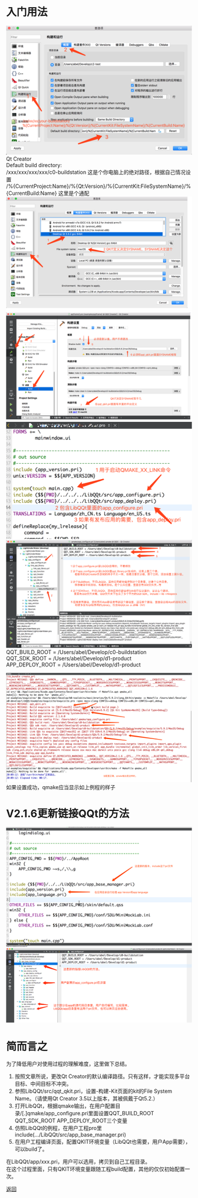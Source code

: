 # 入门用法

![设置Qt Creator默认编译路径](screenshot/1.png "这是Qt Creator的设置")  
Qt Creator  
Default build directory:   
/xxx/xxx/xxx/xxx/c0-buildstation 这是个你电脑上的绝对路径，根据自己情况设置  
/%{CurrentProject:Name}/%{Qt:Version}/%{CurrentKit:FileSystemName}/%{CurrentBuild:Name} 这里是个通配  
![设置Qt Creator构建套件](screenshot/2.png "这是Qt Creator的设置，设置File System Name")  
![设置当前工程的环境变量](screenshot/3.png "这是工程的环境变量设置，注意那几点")  
![链接QQt](screenshot/4.png "这是链接QQt的方法，pri都在LibQQt目录里")  
![QQt内部pri的一点点设置](screenshot/5.png "这是LibQQt需要设置的几个路径，编译路径，Sdk路径，发布路径")  
QQT_BUILD_ROOT = /Users/abel/Develop/c0-buildstation  
QQT_SDK_ROOT = /Users/abel/Develop/d1-product  
APP_DEPLOY_ROOT = /Users/abel/Develop/d1-product  

![设置成功显示](screenshot/6.png)  
如果设置成功，qmake应当显示如上例程的样子  

# V2.1.6更新链接QQt的方法  

![链接QQt](screenshot/7.png "这是链接QQt的方法，pri都在LibQQt目录里")  
![QQt内部pri的设置](screenshot/8.png "这是LibQQt需要设置的几个路径，这是新的版本，pri位置有改动")  

# 简而言之  

为了降低用户对使用过程的理解难度，这里做下总结。  

1. 按照文章所说，更改Qt Creator的默认编译路径。只有这样，才能实现多平台目标、中间目标不冲突。  
2. 参照LibQQt/src/qqt_qkit.pri，设置-构建-Kit页面的kit的File System Name。（请使用Qt Creator 3.5以上版本，其被佩戴于Qt5.2.）  
3. 打开LibQQt，根据qmake输出，在用户配置目录/[.]qmake/app_configure.pri里面设置QQT_BUILD_ROOT QQT_SDK_ROOT APP_DEPLOY_ROOT三个变量  
4. 仿照LibQQt的例程，在用户工程pro里include(.../LibQQt/src/app_base_manager.pri)  
5. 在用户工程编译页面，配置QKIT环境变量（LibQQt也需要，用户App需要），可以build了。  

在LibQQt/app/xxx.pri，用户可以选用，拷贝到自己工程目录。  
在这个过程里面，只有QKIT环境变量跟随工程build配置，其他的仅仅初始配置一次。  

[返回](.)  
